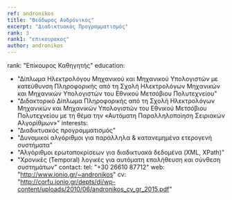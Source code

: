 ```yaml
---
ref: andronikos
title: "Θεόδωρος Ανδρόνικος"
excerpt: "Διαδικτυακός Προγραμματισμός"
rank: 3
rank1: "επικουρακος"
author: andronikos
---
```


rank: "Επίκουρος Καθηγητής"
education:
  - "Δίπλωμα Ηλεκτρολόγου Μηχανικού και Μηχανικού Υπολογιστών με κατεύθυνση Πληροφορικής από τη Σχολή Ηλεκτρολόγων Μηχανικών και Μηχανικών Υπολογιστών του Εθνικού Μετσόβιου Πολυτεχνείου"
  - "Διδακτορικό Δίπλωμα Πληροφορικής από τη Σχολή Ηλεκτρολόγων Μηχανικών και Μηχανικών Υπολογιστών του Εθνικού Μετσόβιου Πολυτεχνείου με τη θέμα την «Αυτόματη Παραλληλοποίηση Σειριακών Αλγορίθμων»"
interests:
  - "Διαδικτυακός προγραμματισμός"
  - "Δυναμικοί αλγόριθμοι για παράλληλα & κατανεμημένα ετερογενή συστήματα"
  - "Αλγόριθμοι ερωταποκρίσεων για διαδικτυακά δεδομένα (XML, XPath)"
  - "Χρονικές (Temporal) λογικές για αυτόματη επαλήθευση και σύνθεση συστημάτων"
contact:
  tel: "+30 26610 87712"
  web: "http://www.ionio.gr/~andronikos"
  cv: "http://corfu.ionio.gr/depts/di/wp-content/uploads/2010/06/andronikos_cv_gr_2015.pdf"
  
